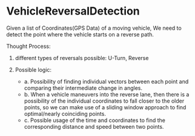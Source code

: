 # VehicleReversalDetection
Given a list of Coordinates(GPS Data) of a moving vehicle, We need to detect  the point where the vehicle starts on a reverse path.


Thought Process:
1. different types of reversals possible: U-Turn, Reverse
2. Possible logic: 

	* a. Possibility of finding individual vectors between each point and comparing their intermediate change in angles.
	* b. When a vehicle maneuvers into the reverse lane, then there is a possibility of the individual coordinates to fall closer to the older points, so we can make use of a sliding window approach to find optimal/nearly coinciding points.
	* c. Possible usage of the time and coordinates to find the corresponding distance and speed between two points.
	
	
	

	